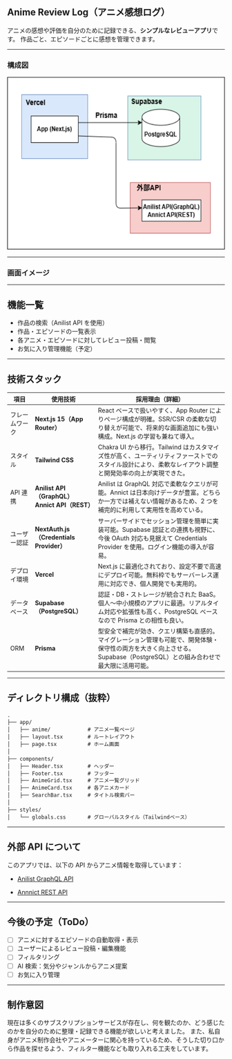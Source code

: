 ## Anime Review Log（アニメ感想ログ）

アニメの感想や評価を自分のために記録できる、**シンプルなレビューアプリ**です。
作品ごと、エピソードごとに感想を管理できます。

---

### 構成図

<img src="./docs/システム構成図.png" height="400px"/>

---

### 画面イメージ

<!-- <img src="./docs/アニメ検索画面イメージ.png" height="500px"/> -->

---

## 機能一覧

- 作品の検索（Anilist API を使用）
- 作品・エピソードの一覧表示
- 各アニメ・エピソードに対してレビュー投稿・閲覧
- お気に入り管理機能（予定）

---

## 技術スタック

| 項目           | 使用技術                                              | 採用理由（詳細）                                                                                                                                                         |
| -------------- | ----------------------------------------------------- | ------------------------------------------------------------------------------------------------------------------------------------------------------------------------ |
| フレームワーク | **Next.js 15（App Router）**                          | React ベースで扱いやすく、App Router によりページ構成が明確。SSR/CSR の柔軟な切り替えが可能で、将来的な画面追加にも強い構成。Next.js の学習も兼ねて導入。                |
| スタイル       | **Tailwind CSS**                                      | Chakra UI から移行。Tailwind はカスタマイズ性が高く、ユーティリティファーストでのスタイル設計により、柔軟なレイアウト調整と開発効率の向上が実現できた。                  |
| API 連携       | **Anilist API（GraphQL）**<br/>**Annict API（REST）** | Anilist は GraphQL 対応で柔軟なクエリが可能。Annict は日本向けデータが豊富。どちらか一方では補えない情報があるため、2 つを補完的に利用して実用性を高めている。           |
| ユーザー認証   | **NextAuth.js（Credentials Provider）**               | サーバーサイドでセッション管理を簡単に実装可能。Supabase 認証との連携も視野に、今後 OAuth 対応も見据えて Credentials Provider を使用。ログイン機能の導入が容易。         |
| デプロイ環境   | **Vercel**                                            | Next.js に最適化されており、設定不要で高速にデプロイ可能。無料枠でもサーバーレス運用に対応でき、個人開発でも実用的。                                                     |
| データベース   | **Supabase（PostgreSQL）**                            | 認証・DB・ストレージが統合された BaaS。個人〜中小規模のアプリに最適。リアルタイム対応や拡張性も高く、PostgreSQL ベースなので Prisma との相性も良い。                     |
| ORM            | **Prisma**                                            | 型安全で補完が効き、クエリ構築も直感的。マイグレーション管理も可能で、開発体験・保守性の両方を大きく向上させる。Supabase（PostgreSQL）との組み合わせで最大限に活用可能。 |

---

## ディレクトリ構成（抜粋）

```txt
.
├── app/
│   ├── anime/            # アニメ一覧ページ
│   ├── layout.tsx        # ルートレイアウト
│   ├── page.tsx          # ホーム画面
│
├── components/
│   ├── Header.tsx        # ヘッダー
│   ├── Footer.tsx        # フッター
│   ├── AnimeGrid.tsx     # アニメ一覧グリッド
│   ├── AnimeCard.tsx     # 各アニメカード
│   ├── SearchBar.tsx     # タイトル検索バー
│
├── styles/
│   └── globals.css       # グローバルスタイル（Tailwindベース）
```

---

## 外部 API について

このアプリでは、以下の API からアニメ情報を取得しています：

- [Anilist GraphQL API](https://anilist.gitbook.io/anilist-apiv2-docs/)

- [Annnict REST API](https://developers.annict.com/docs/rest-api/v1)

---

## 今後の予定（ToDo）

- [ ] アニメに対するエピソードの自動取得・表示
- [ ] ユーザーによるレビュー投稿・編集機能
- [ ] フィルタリング
- [ ] AI 検索：気分やジャンルからアニメ提案
- [ ] お気に入り管理

---

## 制作意図

現在は多くのサブスクリプションサービスが存在し、何を観たのか、どう感じたのかを自分のために整理・記録できる機能が欲しいと考えました。
また、私自身がアニメ制作会社やアニメーターに関心を持っているため、そうした切り口から作品を探せるよう、フィルター機能なども取り入れる工夫をしています。
